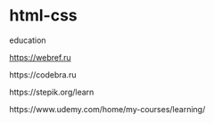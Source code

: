 # html-css
education

https://webref.ru
<p>https://codebra.ru</p>
<p>https://stepik.org/learn</p>
<p>https://www.udemy.com/home/my-courses/learning/</p>
